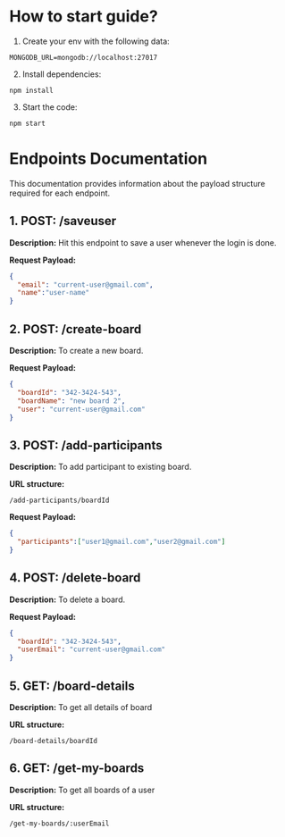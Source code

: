 # How to start guide?
1. Create your env with the following data:
   
```
MONGODB_URL=mongodb://localhost:27017
```

2. Install dependencies:
```
npm install
```

3. Start the code:
```
npm start
```

# Endpoints Documentation

This documentation provides information about the payload structure required for each endpoint.

## 1. POST: /saveuser

**Description:**
Hit this endpoint to save a user whenever the login is done. 

**Request Payload:**

```json
{
  "email": "current-user@gmail.com",
  "name":"user-name"
}
```

## 2. POST: /create-board

**Description:**
To create a new board.

**Request Payload:**

```json
{
  "boardId": "342-3424-543",
  "boardName": "new board 2",
  "user": "current-user@gmail.com"
}
```

## 3. POST: /add-participants

**Description:**
To add participant to existing board.

**URL structure:**

```
/add-participants/boardId
```

**Request Payload:**

```json
{
  "participants":["user1@gmail.com","user2@gmail.com"]
}
```

## 4. POST: /delete-board

**Description:**
To delete a board.

**Request Payload:**

```json
{
  "boardId": "342-3424-543",
  "userEmail": "current-user@gmail.com"
}
```

## 5. GET: /board-details

**Description:**
To get all details of board

**URL structure:**

```
/board-details/boardId
```

## 6. GET: /get-my-boards

**Description:**
To get all boards of a user

**URL structure:**

```
/get-my-boards/:userEmail
```